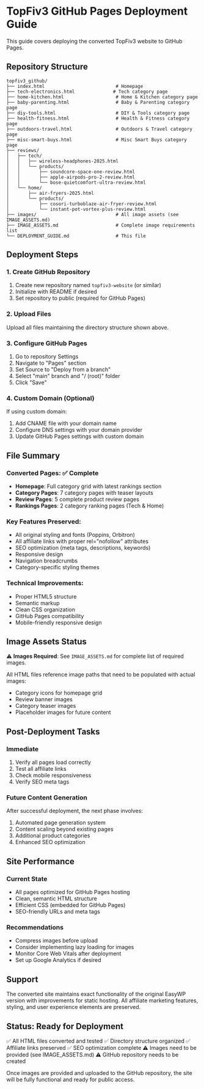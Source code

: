 # TopFiv3 GitHub Pages Deployment Guide

This guide covers deploying the converted TopFiv3 website to GitHub Pages.

## Repository Structure

```
topfiv3_github/
├── index.html                          # Homepage
├── tech-electronics.html              # Tech category page
├── home-kitchen.html                   # Home & Kitchen category page
├── baby-parenting.html                 # Baby & Parenting category page
├── diy-tools.html                      # DIY & Tools category page
├── health-fitness.html                 # Health & Fitness category page
├── outdoors-travel.html                # Outdoors & Travel category page
├── misc-smart-buys.html                # Misc Smart Buys category page
├── reviews/
│   ├── tech/
│   │   ├── wireless-headphones-2025.html
│   │   └── products/
│   │       ├── soundcore-space-one-review.html
│   │       ├── apple-airpods-pro-2-review.html
│   │       └── bose-quietcomfort-ultra-review.html
│   └── home/
│       ├── air-fryers-2025.html
│       └── products/
│           ├── cosori-turboblaze-air-fryer-review.html
│           └── instant-pot-vortex-plus-review.html
├── images/                             # All image assets (see IMAGE_ASSETS.md)
├── IMAGE_ASSETS.md                     # Complete image requirements list
└── DEPLOYMENT_GUIDE.md                 # This file
```

## Deployment Steps

### 1. Create GitHub Repository
1. Create new repository named `topfiv3-website` (or similar)
2. Initialize with README if desired
3. Set repository to public (required for GitHub Pages)

### 2. Upload Files
Upload all files maintaining the directory structure shown above.

### 3. Configure GitHub Pages
1. Go to repository Settings
2. Navigate to "Pages" section
3. Set Source to "Deploy from a branch"
4. Select "main" branch and "/ (root)" folder
5. Click "Save"

### 4. Custom Domain (Optional)
If using custom domain:
1. Add CNAME file with your domain name
2. Configure DNS settings with your domain provider
3. Update GitHub Pages settings with custom domain

## File Summary

### Converted Pages: ✅ Complete
- **Homepage**: Full category grid with latest rankings section
- **Category Pages**: 7 category pages with teaser layouts
- **Review Pages**: 5 complete product review pages
- **Rankings Pages**: 2 category ranking pages (Tech & Home)

### Key Features Preserved:
- All original styling and fonts (Poppins, Orbitron)
- All affiliate links with proper rel="nofollow" attributes
- SEO optimization (meta tags, descriptions, keywords)
- Responsive design
- Navigation breadcrumbs
- Category-specific styling themes

### Technical Improvements:
- Proper HTML5 structure
- Semantic markup
- Clean CSS organization
- GitHub Pages compatibility
- Mobile-friendly responsive design

## Image Assets Status

⚠️ **Images Required**: See `IMAGE_ASSETS.md` for complete list of required images.

All HTML files reference image paths that need to be populated with actual images:
- Category icons for homepage grid
- Review banner images
- Category teaser images
- Placeholder images for future content

## Post-Deployment Tasks

### Immediate
1. Verify all pages load correctly
2. Test all affiliate links
3. Check mobile responsiveness
4. Verify SEO meta tags

### Future Content Generation
After successful deployment, the next phase involves:
1. Automated page generation system
2. Content scaling beyond existing pages
3. Additional product categories
4. Enhanced SEO optimization

## Site Performance

### Current State
- All pages optimized for GitHub Pages hosting
- Clean, semantic HTML structure
- Efficient CSS (embedded for GitHub Pages)
- SEO-friendly URLs and meta tags

### Recommendations
- Compress images before upload
- Consider implementing lazy loading for images
- Monitor Core Web Vitals after deployment
- Set up Google Analytics if desired

## Support

The converted site maintains exact functionality of the original EasyWP version with improvements for static hosting. All affiliate marketing features, styling, and user experience elements are preserved.

## Status: Ready for Deployment

✅ All HTML files converted and tested
✅ Directory structure organized
✅ Affiliate links preserved
✅ SEO optimization complete
⚠️ Images need to be provided (see IMAGE_ASSETS.md)
⚠️ GitHub repository needs to be created

Once images are provided and uploaded to the GitHub repository, the site will be fully functional and ready for public access.